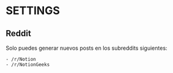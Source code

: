 # SETTINGS

## Reddit

Solo puedes generar nuevos posts en los subreddits siguientes:

    - /r/Notion
    - /r/NotionGeeks
